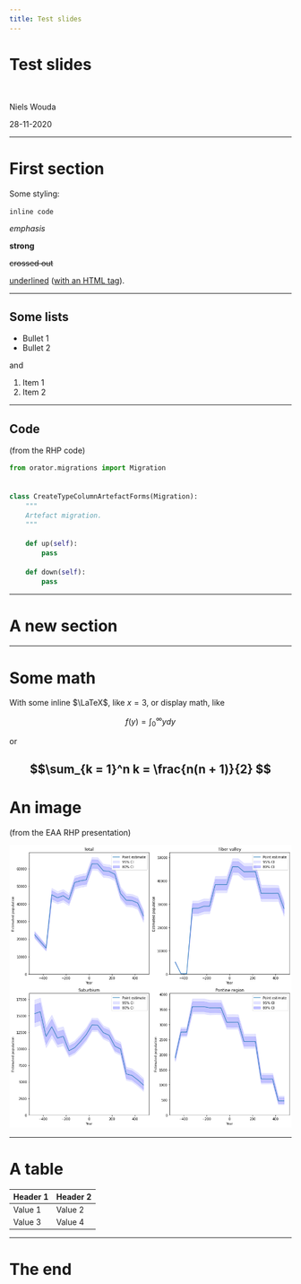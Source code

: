 ```yaml
---
title: Test slides
---
```


# Test slides

<br>

Niels Wouda

28-11-2020

---

# First section

Some styling:

`inline code`

_emphasis_

**strong**

~~crossed out~~

<ins>underlined</ins> ([with an HTML tag](https://stackoverflow.com/a/47354053/4316405)).

----

## Some lists
 
- Bullet 1
- Bullet 2

and

1. Item 1
2. Item 2

----

## Code

(from the RHP code)

```python
from orator.migrations import Migration


class CreateTypeColumnArtefactForms(Migration):
    """
    Artefact migration.    
    """
    
    def up(self):
        pass

    def down(self):
        pass
```

---

# A new section

----

# Some math

With some inline $\LaTeX$, like $x = 3$, or display math, like

$$f(y) = \int_0^\infty y dy$$

or

$$\sum_{k = 1}^n k = \frac{n(n + 1)}{2} $$
----

# An image

(from the EAA RHP presentation)

![Population trends](images/population_trends.png)

----

# A table

| Header 1 | Header 2 |
| --- | --- |
| Value 1 | Value 2 |
| Value 3 | Value 4 |

---

# The end
